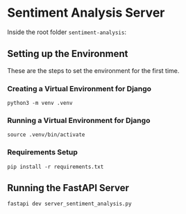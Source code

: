# Sentiment Analysis Server

Inside the root folder `sentiment-analysis`:

## Setting up the Environment

These are the steps to set the environment for the first time.

### Creating a Virtual Environment for Django

~~~
python3 -m venv .venv
~~~

### Running a Virtual Environment for Django

~~~
source .venv/bin/activate
~~~

### Requirements Setup

~~~
pip install -r requirements.txt
~~~

## Running the FastAPI Server

~~~
fastapi dev server_sentiment_analysis.py
~~~